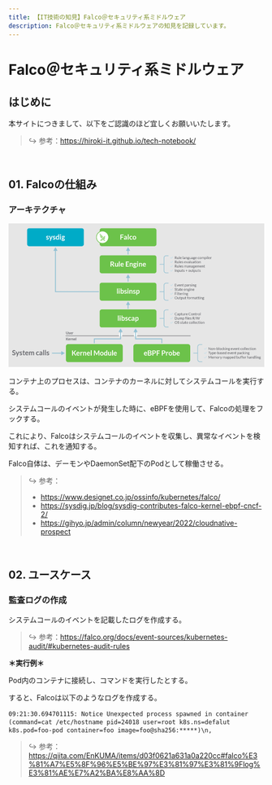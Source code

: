 ```yaml
---
title: 【IT技術の知見】Falco＠セキュリティ系ミドルウェア
description: Falco＠セキュリティ系ミドルウェアの知見を記録しています。
---
```


# Falco＠セキュリティ系ミドルウェア

## はじめに

本サイトにつきまして、以下をご認識のほど宜しくお願いいたします。



> ↪️ 参考：https://hiroki-it.github.io/tech-notebook/

<br>

## 01. Falcoの仕組み

### アーキテクチャ

![falco_architecture](https://raw.githubusercontent.com/hiroki-it/tech-notebook-images/master/images/falco_architecture.png)

コンテナ上のプロセスは、コンテナのカーネルに対してシステムコールを実行する。

システムコールのイベントが発生した時に、eBPFを使用して、Falcoの処理をフックする。

これにより、Falcoはシステムコールのイベントを収集し、異常なイベントを検知すれば、これを通知する。

Falco自体は、デーモンやDaemonSet配下のPodとして稼働させる。



> ↪️ 参考：
>
> - https://www.designet.co.jp/ossinfo/kubernetes/falco/
> - https://sysdig.jp/blog/sysdig-contributes-falco-kernel-ebpf-cncf-2/
> - https://gihyo.jp/admin/column/newyear/2022/cloudnative-prospect

<br>

## 02. ユースケース

### 監査ログの作成

システムコールのイベントを記載したログを作成する。



> ↪️ 参考：https://falco.org/docs/event-sources/kubernetes-audit/#kubernetes-audit-rules

**＊実行例＊**

Pod内のコンテナに接続し、コマンドを実行したとする。

すると、Falcoは以下のようなログを作成する。



```log
09:21:30.694701115: Notice Unexpected process spawned in container (command=cat /etc/hostname pid=24018 user=root k8s.ns=defalut k8s.pod=foo-pod container=foo image=foo@sha256:*****)\n,
```

> ↪️ 参考：https://qiita.com/EnKUMA/items/d03f0621a631a0a220cc#falco%E3%81%A7%E5%8F%96%E5%BE%97%E3%81%97%E3%81%9Flog%E3%81%AE%E7%A2%BA%E8%AA%8D

<br>
